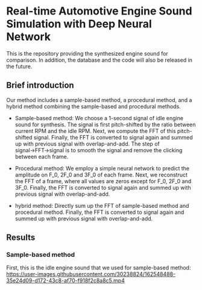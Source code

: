 # Real-time Automotive Engine Sound Simulation with Deep Neural Network

This is the repository providing the synthesized engine sound for comparison. In addition, the database and the code will also be released in the future. 


## Brief introduction

Our method includes a sample-based method, a procedural method, and a hybrid method combining the sample-based and procedural methods. 
* Sample-based method: We choose a 1-second signal of idle engine sound for synthesis. The signal is first pitch-shifted by the ratio between current RPM and the idle RPM. Next, we compute the FFT of this pitch-shifted signal. Finally, the FFT is converted to signal again and summed up with previous signal with overlap-and-add. The step of signal&rarr;FFT&rarr;signal is to smooth the signal and remove the clicking between each frame.

* Procedural method: We employ a simple neural network to predict the amplitude on F_0, 2F_0 and 3F_0 of each frame. Next, we reconstruct the FFT of a frame, where all values are zeros except for F_0, 2F_0 and 3F_0. Finally, the FFT is converted to signal again and summed up with previous signal with overlap-and-add.

* hybrid method: Directly sum up the FFT of sample-based method and procedural method. Finally, the FFT is converted to signal again and summed up with previous signal with overlap-and-add.

## Results

### Sample-based method

First, this is the idle engine sound that we used for sample-based method: https://user-images.githubusercontent.com/30238824/162548488-35e24d09-d172-43c8-af70-f918f2c8a8c5.mp4






